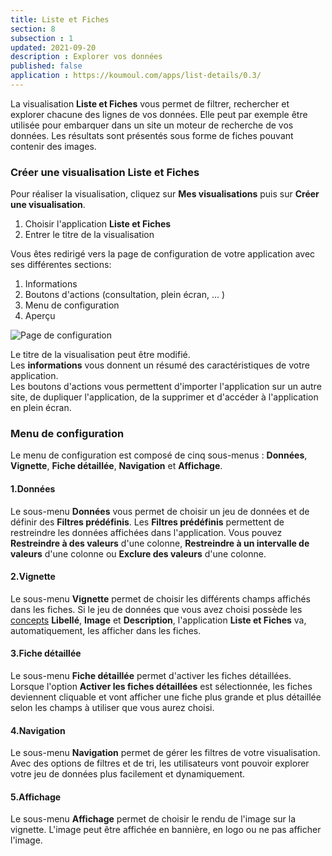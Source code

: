 ```yaml
---
title: Liste et Fiches
section: 8
subsection : 1
updated: 2021-09-20
description : Explorer vos données
published: false
application : https://koumoul.com/apps/list-details/0.3/
---
```


La visualisation **Liste et Fiches** vous permet de filtrer, rechercher et explorer chacune des lignes de vos données. Elle peut par exemple être utilisée pour embarquer dans un site un moteur de recherche de vos données. Les résultats sont présentés sous forme de fiches pouvant contenir des images.

### Créer une visualisation Liste et Fiches

Pour réaliser la visualisation, cliquez sur **Mes visualisations** puis sur **Créer une visualisation**.


1. Choisir l'application **Liste et Fiches**
2. Entrer le titre de la visualisation

<p>
</p>

Vous êtes redirigé vers la page de configuration de votre application avec ses différentes sections:

1. Informations
2. Boutons d'actions (consultation, plein écran, ... )
3. Menu de configuration
5. Aperçu

![Page de configuration](./images/user-guide-backoffice/liste-et-fiches-config.jpg)

Le titre de la visualisation peut être modifié.  
Les **informations** vous donnent un résumé des caractéristiques de votre application.  
Les boutons d'actions vous permettent d'importer l'application sur un autre site, de dupliquer l'application, de la supprimer et d'accéder à l'application en plein écran.

### Menu de configuration
Le menu de configuration est composé de cinq sous-menus : **Données**, **Vignette**, **Fiche détaillée**, **Navigation** et **Affichage**.


#### 1.Données

Le sous-menu **Données** vous permet de choisir un jeu de données et de définir des **Filtres prédéfinis**. Les **Filtres prédéfinis** permettent de restreindre les données affichées dans l'application. Vous pouvez **Restreindre à des valeurs** d'une colonne,  **Restreindre à un intervalle de valeurs** d'une colonne ou **Exclure des valeurs** d'une colonne.

#### 2.Vignette

Le sous-menu **Vignette** permet de choisir les différents champs affichés dans les fiches. Si le jeu de données que vous avez choisi possède les [concepts](./user-guide-backoffice/concept) **Libellé**, **Image** et **Description**, l'application **Liste et Fiches** va, automatiquement, les afficher dans les fiches.

#### 3.Fiche détaillée

Le sous-menu **Fiche détaillée** permet d'activer les fiches détaillées. Lorsque l'option **Activer les fiches détaillées** est sélectionnée, les fiches deviennent cliquable et vont afficher une fiche plus grande et plus détaillée selon les champs à utiliser que vous aurez choisi.

#### 4.Navigation

Le sous-menu **Navigation** permet de gérer les filtres de votre visualisation. Avec des options de filtres et de tri, les utilisateurs vont pouvoir explorer votre jeu de données plus facilement et dynamiquement.

#### 5.Affichage

Le sous-menu **Affichage** permet de choisir le rendu de l'image sur la vignette. L'image peut être affichée en bannière, en logo ou ne pas afficher l'image.
